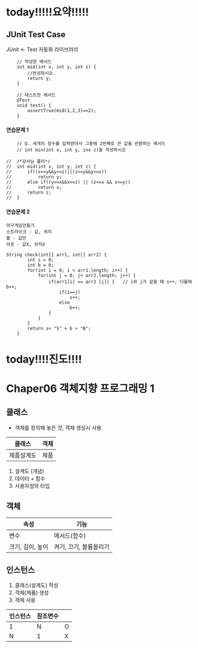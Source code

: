 # today!!!!!요약!!!!!

## JUnit Test Case

JUnit <- Test 자동화 라이브러리
```
	// 작성한 메서드
	int mid(int x, int y, int z) {
		//완성하시오.
		return y;
	}
	
	// 테스트한 메서드
	@Test
	void test() {
		assertTrue(mid(1,2,3)==2);
	}
```
#### 연습문제 1
```
	// Q. 세개의 정수를 입력받아서 그중에 2번째로 큰 값을 반환하는 메서드
	// int min(int x, int y, inx z)을 작성하시오
```	
```
//	/*강사님 풀이*/
//	int mid(int x, int y, int z) {
//		if((x<=y&&y<=z)||(z<=y&&y<=x))
//			return y;
//		else if((y<=x&&x<=z) || (z<=x && x<=y))
//			return x;
//		return z;
//	}
```

#### 연습문제 2
```
야구게임만들기
스트라이크 - 값, 위치
볼 - 값만
아웃 - 값X, 위치X
```
```
String check(int[] arr1, int[] arr2) {
		int s = 0;
		int b = 0;
		for(int i = 0; i < arr1.length; i++) {
			for(int j = 0; j< arr2.length; j++) {
				if(arr1[i] == arr2 [j]) {	// i와 j가 같을 때 s++, 다를때 b++;
					if(i==j)
						s++;
					else
						b++;
				}
			}
		}
		return s+ "S" + b + "B";
	}
```

# today!!!!진도!!!!


# Chaper06 객체지향 프로그래밍 1



## 클래스
 - 객체를 정의해 놓은 것, 객체 생성시 사용

|클래스|객체|
|--|--|
|제품설계도|제품|

 1. 설계도 (개념)
 2. 데이터 + 함수
 3. 사용자정의 타입

## 객체
 
|속성|기능|
|--|--|
|변수|메서드(함수)|
|크기, 길이, 높이|켜기, 끄기, 볼륨올리기|

## 인스턴스

1. 클래스(설계도) 작성
2. 객체(제품) 생성
3. 객체 사용

|인스턴스|참조변수||
|--|--|--|
|1|N|O|
|N|1|X|


<!--stackedit_data:
eyJoaXN0b3J5IjpbLTM4NTk1NjcxMF19
-->